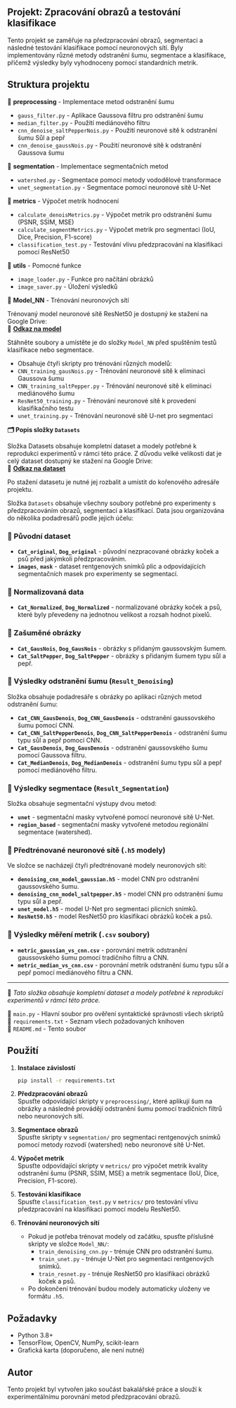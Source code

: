 ##  **Projekt: Zpracování obrazů a testování klasifikace**  

Tento projekt se zaměřuje na předzpracování obrazů, segmentaci a následné testování klasifikace pomocí neuronových sítí. Byly implementovány různé metody odstranění šumu, segmentace a klasifikace, přičemž výsledky byly vyhodnoceny pomocí standardních metrik.  

##  **Struktura projektu**  

📂 **preprocessing** - Implementace metod odstranění šumu  
- `gauss_filter.py` - Aplikace Gaussova filtru pro odstranění šumu  
- `median_filter.py` - Použití mediánového filtru  
- `cnn_denoise_saltPepperNois.py` - Použití neuronové sítě k odstranění šumu Sůl a pepř
- `cnn_denoise_gaussNois.py` - Použití neuronové sítě k odstranění Gaussova šumu 

📂 **segmentation** - Implementace segmentačních metod  
- `watershed.py` - Segmentace pomocí metody vododělové transformace  
- `unet_segmentation.py` - Segmentace pomocí neuronové sítě U-Net  

📂 **metrics** - Výpočet metrik hodnocení  
- `calculate_denoisMetrics.py` - Výpočet metrik pro odstranění šumu (PSNR, SSIM, MSE)  
- `calculate_segmentMetrics.py` - Výpočet metrik pro segmentaci (IoU, Dice, Precision, F1-score)  
- `classification_test.py` - Testování vlivu předzpracování na klasifikaci pomocí ResNet50  

📂 **utils** - Pomocné funkce  
- `image_loader.py` - Funkce pro načítání obrázků  
- `image_saver.py` - Úložení výsledků  

📂 **Model_NN** - Trénování neuronových sítí  

Trénovaný model neuronové sítě ResNet50 je dostupný ke stažení na Google Drive:  
🔗 **[Odkaz na model](https://drive.google.com/drive/folders/1pXBWklBxM1nPzNuzwh6qU9bLhBW55nAo?usp=drive_link)**  

Stáhněte soubory a umístěte je do složky `Model_NN` před spuštěním testů klasifikace nebo segmentace.  

- Obsahuje čtyři skripty pro trénování různých modelů:
- `CNN_training_gausNois.py` - Trénování neuronové sítě k eliminaci Gaussova šumu
- `CNN_training_saltPepper.py` - Trénování neuronové sítě k eliminaci mediánového šumu
- `ResNet50_training.py` - Trénování neuronové sítě k provedení klasifikačního testu
- `unet_training.py` - Trénování neuronové sítě U-net pro segmentaci

**🗂 Popis složky `Datasets`**  

Složka Datasets obsahuje kompletní dataset a modely potřebné k reprodukci experimentů v rámci této práce. Z důvodu velké velikosti dat je celý dataset dostupný ke stažení na Google Drive:  
🔗 **[Odkaz na dataset](https://drive.google.com/drive/folders/1pXBWklBxM1nPzNuzwh6qU9bLhBW55nAo?usp=drive_link)**  

Po stažení datasetu je nutné jej rozbalit a umístit do kořenového adresáře projektu.  

Složka `Datasets` obsahuje všechny soubory potřebné pro experimenty s předzpracováním obrazů, segmentací a klasifikací. Data jsou organizována do několika podadresářů podle jejich účelu:  

### **📁 Původní dataset**  
- **`Cat_original`**, **`Dog_original`** - původní nezpracované obrázky koček a psů před jakýmkoli předzpracováním.  
- **`images`**, **`mask`** - dataset rentgenových snímků plic a odpovídajících segmentačních masek pro experimenty se segmentací.  

### **📁 Normalizovaná data**  
- **`Cat_Normalized`**, **`Dog_Normalized`** - normalizované obrázky koček a psů, které byly převedeny na jednotnou velikost a rozsah hodnot pixelů.  

### **📁 Zašuměné obrázky**  
- **`Cat_GausNois`**, **`Dog_GausNois`** - obrázky s přidaným gaussovským šumem.  
- **`Cat_SaltPepper`**, **`Dog_SaltPepper`** - obrázky s přidaným šumem typu sůl a pepř.  

### **📁 Výsledky odstranění šumu (`Result_Denoising`)**  
Složka obsahuje podadresáře s obrázky po aplikaci různých metod odstranění šumu:  
- **`Cat_CNN_GausDenois`**, **`Dog_CNN_GausDenois`** - odstranění gaussovského šumu pomocí CNN.  
- **`Cat_CNN_SaltPepperDenois`**, **`Dog_CNN_SaltPepperDenois`** - odstranění šumu typu sůl a pepř pomocí CNN.  
- **`Cat_GausDenois`**, **`Dog_GausDenois`** - odstranění gaussovského šumu pomocí Gaussova filtru.  
- **`Cat_MedianDenois`**, **`Dog_MedianDenois`** - odstranění šumu typu sůl a pepř pomocí mediánového filtru.  

### **📁 Výsledky segmentace (`Result_Segmentation`)**  
Složka obsahuje segmentační výstupy dvou metod:  
- **`unet`** - segmentační masky vytvořené pomocí neuronové sítě U-Net.  
- **`region_based`** - segmentační masky vytvořené metodou regionální segmentace (watershed).  

### **📁 Předtrénované neuronové sítě (`.h5` modely)**  
Ve složce se nacházejí čtyři předtrénované modely neuronových sítí:  
- **`denoising_cnn_model_gaussian.h5`** - model CNN pro odstranění gaussovského šumu.  
- **`denoising_cnn_model_saltpepper.h5`** - model CNN pro odstranění šumu typu sůl a pepř.  
- **`unet_model.h5`** - model U-Net pro segmentaci plicních snímků.  
- **`ResNet50.h5`** - model ResNet50 pro klasifikaci obrázků koček a psů.  

### **📁 Výsledky měření metrik (`.csv` soubory)**  
- **`metric_gaussian_vs_cnn.csv`** - porovnání metrik odstranění gaussovského šumu pomocí tradičního filtru a CNN.  
- **`metric_median_vs_cnn.csv`** - porovnání metrik odstranění šumu typu sůl a pepř pomocí mediánového filtru a CNN.  

---  
📌 *Tato složka obsahuje kompletní dataset a modely potřebné k reprodukci experimentů v rámci této práce.*

📜 `main.py` - Hlavní soubor pro ověření syntaktické správnosti všech skriptů  
📜 `requirements.txt` - Seznam všech požadovaných knihoven  
📜 `README.md` - Tento soubor  

## **Použití**  

1. **Instalace závislostí**  
   ```bash
   pip install -r requirements.txt
   ```  

2. **Předzpracování obrazů**  
   Spusťte odpovídající skripty v `preprocessing/`, které aplikují šum na obrázky a následně provádějí odstranění šumu pomocí tradičních filtrů nebo neuronových sítí.  

3. **Segmentace obrazů**  
   Spusťte skripty v `segmentation/` pro segmentaci rentgenových snímků pomocí metody rozvodí (watershed) nebo neuronové sítě U-Net.  

4. **Výpočet metrik**  
   Spusťte odpovídající skripty v `metrics/` pro výpočet metrik kvality odstranění šumu (PSNR, SSIM, MSE) a metrik segmentace (IoU, Dice, Precision, F1-score).  

5. **Testování klasifikace**  
   Spusťte `classification_test.py` v `metrics/` pro testování vlivu předzpracování na klasifikaci pomocí modelu ResNet50.  

6. **Trénování neuronových sítí**  
   - Pokud je potřeba trénovat modely od začátku, spusťte příslušné skripty ve složce `Model_NN/`:  
     - `train_denoising_cnn.py` - trénuje CNN pro odstranění šumu.  
     - `train_unet.py` - trénuje U-Net pro segmentaci rentgenových snímků.  
     - `train_resnet.py` - trénuje ResNet50 pro klasifikaci obrázků koček a psů.  
   - Po dokončení trénování budou modely automaticky uloženy ve formátu `.h5`.  

## **Požadavky**  
- Python 3.8+  
- TensorFlow, OpenCV, NumPy, scikit-learn  
- Grafická karta (doporučeno, ale není nutné)  

## **Autor**  
Tento projekt byl vytvořen jako součást bakalářské práce a slouží k experimentálnímu porovnání metod předzpracování obrazů.
